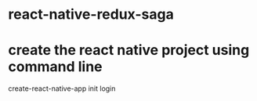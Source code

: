 # react-native-redux-saga

# create the react native project using command line 
 create-react-native-app init login
